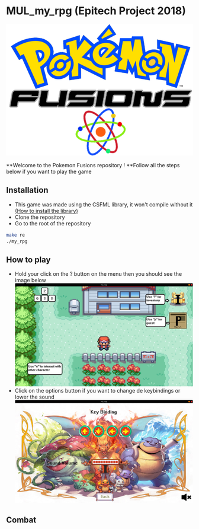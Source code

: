# MUL_my_rpg (Epitech Project 2018)

![Welcome](https://github.com/yoansj/MUL_my_rpg/blob/master/pictures/logo.png)

**Welcome to the Pokemon Fusions repository !
**Follow all the steps below if you want to play the game

## Installation
* This game was made using the CSFML library, it won't compile without it
[(How to install the library)](https://www.sfml-dev.org/download/csfml/index-fr.php)
* Clone the repository
* Go to the root of the repository
```bash
make re
./my_rpg
```
## How to play

* Hold your click on the ? button on the menu then you should see the image below
![Image](https://github.com/yoansj/MUL_my_rpg/blob/master/gitimages/how_to_play.png)
* Click on the options button if you want to change de keybindings or lower the sound
![Image](https://github.com/yoansj/MUL_my_rpg/blob/master/gitimages/options.png)

## Combat
